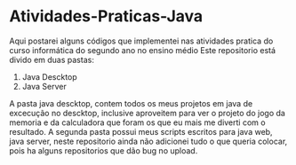 # Atividades-Praticas-Java
Aqui postarei alguns códigos que implementei nas atividades pratica do curso informática do segundo ano no ensino médio
Este repositorio está divido em duas pastas:
1. Java Descktop
2. Java Server

  A pasta java descktop, contem todos os meus projetos em java de excecução no descktop, inclusive aproveitem para ver o projeto do jogo da memoria e da calculadora que foram os que eu mais me diverti com o resultado. 
  A segunda pasta possui meus scripts escritos para java web, java server, neste repositorio ainda não adicionei tudo o que queria colocar, pois ha alguns repositorios que dão bug no upload.
